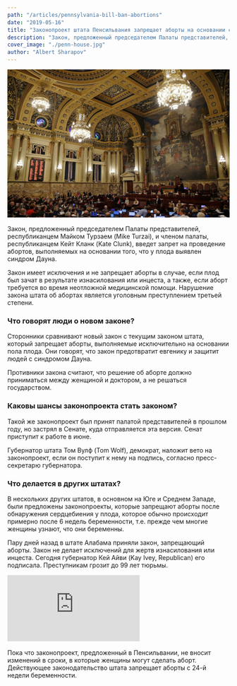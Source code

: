 ```yaml
---
path: "/articles/pennsylvania-bill-ban-abortions"
date: "2019-05-16"
title: "Законопроект штата Пенсильвания запрещает аборты на основании синдрома Дауна"
description: "Закон, предложенный председателем Палаты представителей, республиканцем Майком Турзаем (Mike Turzai), и членом палаты, республиканцем Кейт Кланк (Kate Clunk), введет запрет на проведение абортов, выполняемых на основании того, что у плода выявлен синдром Дауна. Закон имеет исключения и не запрещает аборты в случае, если плод был зачат в результате изнасилования или инцеста, а также, если аборт требуется во время неотложной медицинской помощи. Нарушение закона штата об абортах является уголовным преступлением третьей степени."
cover_image: "./penn-house.jpg"
author: "Albert Sharapov"
---
```


![Pennsylvania House](./penn-house.jpg)

Закон, предложенный председателем Палаты представителей, республиканцем Майком Турзаем (Mike Turzai), и членом палаты, республиканцем Кейт Кланк (Kate Clunk), введет запрет на проведение абортов, выполняемых на основании того, что у плода выявлен синдром Дауна.

Закон имеет исключения и не запрещает аборты в случае, если плод был зачат в результате изнасилования или инцеста, а также, если аборт требуется во время неотложной медицинской помощи. Нарушение закона штата об абортах является уголовным преступлением третьей степени.

### Что говорят люди о новом законе?

Сторонники сравнивают новый закон с текущим законом штата, который запрещает аборты, выполняемые исключительно на основании пола плода. Они говорят, что закон предотвратит евгенику и защитит людей с синдромом Дауна.

Противники закона считают, что решение об аборте должно приниматься между женщиной и доктором, а не решаться государством.

### Каковы шансы законопроекта стать законом?

Такой же законопроект был принят палатой представителей в прошлом году, но застрял в Сенате, куда отправляется эта версия. Сенат приступит к работе в июне.

Губернатор штата Том Вулф (Tom Wolf), демократ, наложит вето на законопроект, если он поступит к нему на подпись, согласно пресс-секретарю губернатора.

### Что делается в других штатах?

В нескольких других штатов, в основном на Юге и Среднем Западе, были предложены законопроекты, которые запрещают аборты после обнаружения сердцебиения у плода, которое обычно происходит примерно после 6 недель беременности, т.е. прежде чем многие женщины узнают, что они беременны.

Пару дней назад в штате Алабама приняли закон, запрещающий аборты. Закон не делает исключений для жертв изнасилования или инцеста. Сегодня губернатор Кей Айви (Kay Ivey, Republican) его подписала. Преступникам грозит до 99 лет тюрьмы.

<div class="youtube-wrapper">
  <iframe src="https://www.youtube.com/embed/GXapfELwe-k" frameborder="0" allow="accelerometer; autoplay; encrypted-media; gyroscope; picture-in-picture" allowfullscreen></iframe>
</div>

Пока что законопроект, предложенный в Пенсильвании, не вносит изменений в сроки, в которые женщины могут сделать аборт. Действующее законодательство штата запрещает аборты с 24-й недели беременности.




